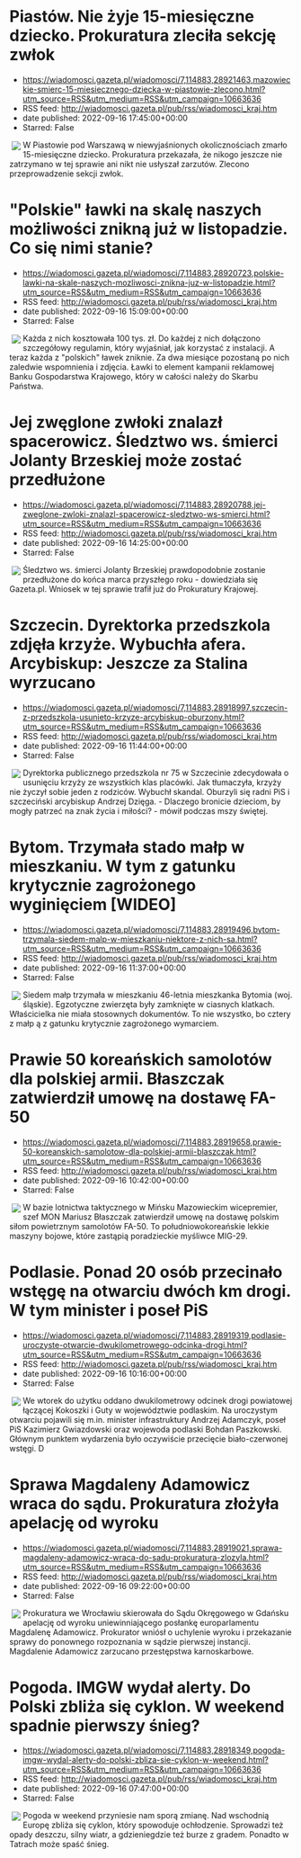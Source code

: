 # Piastów. Nie żyje 15-miesięczne dziecko. Prokuratura zleciła sekcję zwłok
 - https://wiadomosci.gazeta.pl/wiadomosci/7,114883,28921463,mazowieckie-smierc-15-miesiecznego-dziecka-w-piastowie-zlecono.html?utm_source=RSS&utm_medium=RSS&utm_campaign=10663636
 - RSS feed: http://wiadomosci.gazeta.pl/pub/rss/wiadomosci_kraj.htm
 - date published: 2022-09-16 17:45:00+00:00
 - Starred: False

<img align="left" hspace="4" src="https://bi.im-g.pl/im/9d/68/1b/z28737949M,Policja-na-miejscu-wypadku--zdjecie-ilustracyjne--.jpg" vspace="2" />W Piastowie pod Warszawą w niewyjaśnionych okolicznościach zmarło 15-miesięczne dziecko. Prokuratura przekazała, że nikogo jeszcze nie zatrzymano w tej sprawie ani nikt nie usłyszał zarzutów. Zlecono przeprowadzenie sekcji zwłok.

# "Polskie" ławki na skalę naszych możliwości znikną już w listopadzie. Co się nimi stanie?
 - https://wiadomosci.gazeta.pl/wiadomosci/7,114883,28920723,polskie-lawki-na-skale-naszych-mozliwosci-znikna-juz-w-listopadzie.html?utm_source=RSS&utm_medium=RSS&utm_campaign=10663636
 - RSS feed: http://wiadomosci.gazeta.pl/pub/rss/wiadomosci_kraj.htm
 - date published: 2022-09-16 15:09:00+00:00
 - Starred: False

<img align="left" hspace="4" src="https://bi.im-g.pl/im/1e/92/1b/z28910878M,Konferencja-prasowa-radnych-Torunia-Koalicji-Obywa.jpg" vspace="2" />Każda z nich kosztowała 100 tys. zł. Do każdej z nich dołączono szczegółowy regulamin, który wyjaśniał, jak korzystać z instalacji. A teraz każda z "polskich" ławek zniknie. Za dwa miesiące pozostaną po nich zaledwie wspomnienia i zdjęcia. Ławki to element kampanii reklamowej Banku Gospodarstwa Krajowego, który w całości należy do Skarbu Państwa.

# Jej zwęglone zwłoki znalazł spacerowicz. Śledztwo ws. śmierci Jolanty Brzeskiej może zostać przedłużone
 - https://wiadomosci.gazeta.pl/wiadomosci/7,114883,28920788,jej-zweglone-zwloki-znalazl-spacerowicz-sledztwo-ws-smierci.html?utm_source=RSS&utm_medium=RSS&utm_campaign=10663636
 - RSS feed: http://wiadomosci.gazeta.pl/pub/rss/wiadomosci_kraj.htm
 - date published: 2022-09-16 14:25:00+00:00
 - Starred: False

<img align="left" hspace="4" src="https://bi.im-g.pl/im/e1/bb/13/z20690913M,Manifestacja-przed-prokuratura-generalna-w-sprawie.jpg" vspace="2" />Śledztwo ws. śmierci Jolanty Brzeskiej prawdopodobnie zostanie przedłużone do końca marca przyszłego roku - dowiedziała się Gazeta.pl. Wniosek w tej sprawie trafił już do Prokuratury Krajowej.

# Szczecin. Dyrektorka przedszkola zdjęła krzyże. Wybuchła afera. Arcybiskup: Jeszcze za Stalina wyrzucano
 - https://wiadomosci.gazeta.pl/wiadomosci/7,114883,28918997,szczecin-z-przedszkola-usunieto-krzyze-arcybiskup-oburzony.html?utm_source=RSS&utm_medium=RSS&utm_campaign=10663636
 - RSS feed: http://wiadomosci.gazeta.pl/pub/rss/wiadomosci_kraj.htm
 - date published: 2022-09-16 11:44:00+00:00
 - Starred: False

<img align="left" hspace="4" src="https://bi.im-g.pl/im/20/94/1b/z28919328M,Krzyz-w-klasie--zdjecie-ilustracyjne-.jpg" vspace="2" />Dyrektorka publicznego przedszkola nr 75 w Szczecinie zdecydowała o usunięciu krzyży ze wszystkich klas placówki. Jak tłumaczyła, krzyży nie życzył sobie jeden z rodziców. Wybuchł skandal. Oburzyli się radni PiS i szczeciński arcybiskup Andrzej Dzięga. - Dlaczego bronicie dzieciom, by mogły patrzeć na znak życia i miłości? - mówił podczas mszy świętej.

# Bytom. Trzymała stado małp w mieszkaniu. W tym z gatunku krytycznie zagrożonego wyginięciem [WIDEO]
 - https://wiadomosci.gazeta.pl/wiadomosci/7,114883,28919496,bytom-trzymala-siedem-malp-w-mieszkaniu-niektore-z-nich-sa.html?utm_source=RSS&utm_medium=RSS&utm_campaign=10663636
 - RSS feed: http://wiadomosci.gazeta.pl/pub/rss/wiadomosci_kraj.htm
 - date published: 2022-09-16 11:37:00+00:00
 - Starred: False

<img align="left" hspace="4" src="https://bi.im-g.pl/im/6e/94/1b/z28919918M,Bytom--Trzymala-siedem-malp-w-mieszkaniu--W-tym-z-.jpg" vspace="2" />Siedem małp trzymała w mieszkaniu 46-letnia mieszkanka Bytomia (woj. śląskie). Egzotyczne zwierzęta były zamknięte w ciasnych klatkach. Właścicielka nie miała stosownych dokumentów. To nie wszystko, bo cztery z małp ą z gatunku krytycznie zagrożonego wymarciem.

# Prawie 50 koreańskich samolotów dla polskiej armii. Błaszczak zatwierdził umowę na dostawę FA-50
 - https://wiadomosci.gazeta.pl/wiadomosci/7,114883,28919658,prawie-50-koreanskich-samolotow-dla-polskiej-armii-blaszczak.html?utm_source=RSS&utm_medium=RSS&utm_campaign=10663636
 - RSS feed: http://wiadomosci.gazeta.pl/pub/rss/wiadomosci_kraj.htm
 - date published: 2022-09-16 10:42:00+00:00
 - Starred: False

<img align="left" hspace="4" src="https://bi.im-g.pl/im/8c/94/1b/z28919692M,Blaszczak-zatwierdzil-umowe-na-dostawe-polskim-sil.jpg" vspace="2" />W bazie lotnictwa taktycznego w Mińsku Mazowieckim wicepremier, szef MON Mariusz Błaszczak zatwierdził umowę na dostawę polskim siłom powietrznym samolotów FA-50. To południowokoreańskie lekkie maszyny bojowe, które zastąpią poradzieckie myśliwce MIG-29.

# Podlasie. Ponad 20 osób przecinało wstęgę na otwarciu dwóch km drogi. W tym minister i poseł PiS
 - https://wiadomosci.gazeta.pl/wiadomosci/7,114883,28919319,podlasie-uroczyste-otwarcie-dwukilometrowego-odcinka-drogi.html?utm_source=RSS&utm_medium=RSS&utm_campaign=10663636
 - RSS feed: http://wiadomosci.gazeta.pl/pub/rss/wiadomosci_kraj.htm
 - date published: 2022-09-16 10:16:00+00:00
 - Starred: False

<img align="left" hspace="4" src="https://bi.im-g.pl/im/d5/94/1b/z28919509M,Uroczyste-otwarcie-drogi-laczacej-miejscowosci-Gut.jpg" vspace="2" />We wtorek do użytku oddano dwukilometrowy odcinek drogi powiatowej łączącej Kokoszki i Guty w województwie podlaskim. Na uroczystym otwarciu pojawili się m.in. minister infrastruktury Andrzej Adamczyk, poseł PiS Kazimierz Gwiazdowski oraz wojewoda podlaski Bohdan Paszkowski. Głównym punktem wydarzenia było oczywiście przecięcie biało-czerwonej wstęgi. D

# Sprawa Magdaleny Adamowicz wraca do sądu. Prokuratura złożyła apelację od wyroku
 - https://wiadomosci.gazeta.pl/wiadomosci/7,114883,28919021,sprawa-magdaleny-adamowicz-wraca-do-sadu-prokuratura-zlozyla.html?utm_source=RSS&utm_medium=RSS&utm_campaign=10663636
 - RSS feed: http://wiadomosci.gazeta.pl/pub/rss/wiadomosci_kraj.htm
 - date published: 2022-09-16 09:22:00+00:00
 - Starred: False

<img align="left" hspace="4" src="https://bi.im-g.pl/im/cb/94/1b/z28919243M,Magdalena-Adamowicz---zdjecie-archiwalne.jpg" vspace="2" />Prokuratura we Wrocławiu skierowała do Sądu Okręgowego w Gdańsku apelację od wyroku uniewinniającego posłankę europarlamentu Magdalenę Adamowicz. Prokurator wniósł o uchylenie wyroku i przekazanie sprawy do ponownego rozpoznania w sądzie pierwszej instancji. Magdalenie Adamowicz zarzucano przestępstwa karnoskarbowe.

# Pogoda. IMGW wydał alerty. Do Polski zbliża się cyklon. W weekend spadnie pierwszy śnieg?
 - https://wiadomosci.gazeta.pl/wiadomosci/7,114883,28918349,pogoda-imgw-wydal-alerty-do-polski-zbliza-sie-cyklon-w-weekend.html?utm_source=RSS&utm_medium=RSS&utm_campaign=10663636
 - RSS feed: http://wiadomosci.gazeta.pl/pub/rss/wiadomosci_kraj.htm
 - date published: 2022-09-16 07:47:00+00:00
 - Starred: False

<img align="left" hspace="4" src="https://bi.im-g.pl/im/63/94/1b/z28918371M,Pogoda--zdjecie-ilustracyjne-.jpg" vspace="2" />Pogoda w weekend przyniesie nam sporą zmianę. Nad wschodnią Europę zbliża się cyklon, który spowoduje ochłodzenie. Sprowadzi też opady deszczu, silny wiatr, a gdzieniegdzie też burze z gradem. Ponadto w Tatrach może spaść śnieg.
